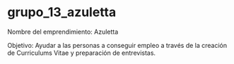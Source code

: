 # grupo_13_azuletta

Nombre del emprendimiento: Azuletta

Objetivo: Ayudar a las personas a conseguir empleo a través de la creación de Curriculums Vitae y preparación de entrevistas. 
